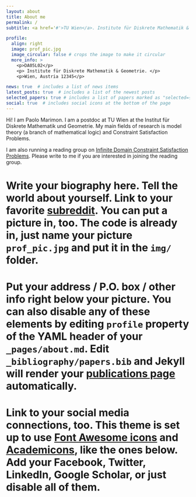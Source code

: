 ```yaml
---
layout: about
title: About me
permalink: /
subtitle: <a href='#'>TU Wien</a>. Institute für Diskrete Mathematik & Geometrie. 

profile:
  align: right
  image: prof_pic.jpg
  image_circular: false # crops the image to make it circular
  more_info: >
    <p>DA05L02</p>
    <p> Institute für Diskrete Mathematik & Geometrie. </p>
    <p>Wien, Austria 12345</p>

news: true  # includes a list of news items
latest_posts: true  # includes a list of the newest posts
selected_papers: true # includes a list of papers marked as "selected={true}"
social: true  # includes social icons at the bottom of the page
---
```

Hi! I am Paolo Marimon. I am a postdoc at TU Wien at the Institut für Diskrete Mathematik und Geometrie. My main fields of research is model theory (a branch of mathematical logic) and Constraint Satisfaction Problems.

I am also running a reading group on [Infinite Domain Constraint Satisfaction Problems](http://https://cspreadingroup.github.io/). Please write to me if you are interested in joining the reading group.

# Write your biography here. Tell the world about yourself. Link to your favorite [subreddit](http://reddit.com). You can put a picture in, too. The code is already in, just name your picture `prof_pic.jpg` and put it in the `img/` folder.

# Put your address / P.O. box / other info right below your picture. You can also disable any of these elements by editing `profile` property of the YAML header of your `_pages/about.md`. Edit `_bibliography/papers.bib` and Jekyll will render your [publications page](/al-folio/publications/) automatically.

# Link to your social media connections, too. This theme is set up to use [Font Awesome icons](http://fortawesome.github.io/Font-Awesome/) and [Academicons](https://jpswalsh.github.io/academicons/), like the ones below. Add your Facebook, Twitter, LinkedIn, Google Scholar, or just disable all of them.

